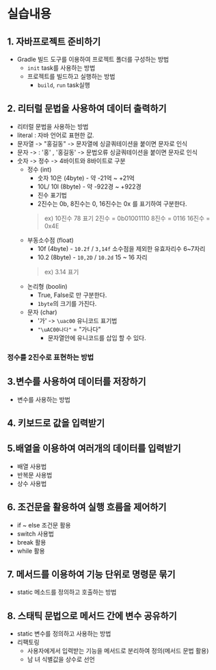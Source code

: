 # 실습내용

## 1. 자바프로젝트 준비하기

- Gradle 빌드 도구를 이용하여 프로젝트 폴더를 구성하는 방법
  - `init` task를 사용하는 방법
  - 프로젝트를 빌드하고 실행하는 방법
    - `build`, `run` task실행

## 2. 리터럴 문법을 사용하여 데이터 출력하기

- 리터럴 문법을 사용하는 방법
- literal : 자바 언어로 표현한 값.
- 문자열 -> "홍길동" -> 문자열에 싱글쿼테이션을 붙이면 문자로 인식
- 문자 -> : '홍' , '홍길동' -> 문법오류 싱글쿼테이션을 붙이면 문자로 인식
- 숫자 -> 정수 -> 4바이트와 8바이트로 구분
  - 정수 (int)
    - 숫자 10은 (4byte) - 약 -21억 ~ +21억
    - 10L/ 10l (8byte) - 약 -922경 ~ +922경
    - 진수 표기법
    - 2진수는 0b, 8진수는 0, 16진수는 0x 를 표기하여 구분한다.
    > ex) 10진수 78 표기
          2진수 = 0b01001110
          8진수 = 0116
          16진수 = 0x4E
  - 부동소수점 (float)
    - 10f (4byte) - `10.2f` / `3,14f` 소수점을 제외한 유효자리수 6~7자리
    - 10.2 (8byte) - `10,2D` / `10.2d` 15 ~ 16 자리
    > ex) 3.14 표기
  - 논리형 (boolin)
    - True, False로 만 구분한다.
    - `1byte`의 크기를 가진다.
  - 문자 (char)
    - '가' -> `\uac00` 유니코드 표기법
    - `"\uAC00나다"` = "가나다"
      - 문자열안에 유니코드를 삽입 할 수 있다.

### 정수를 2진수로 표현하는 방법



## 3.변수를 사용하여 데이터를 저장하기

- 변수를 사용하는 방법

## 4. 키보드로 값을 입력받기

## 5.배열을 이용하여 여러개의 데이터를 입력받기

- 배열 사용법
- 반복문 사용법
- 상수 사용법

## 6. 조건문을 활용하여 실행 흐름을 제어하기

- if ~ else 조건문 활용
- switch 사용법
- break 활용
- while 활용

## 7. 메서드를 이용하여 기능 단위로 명령문 묶기

- static 메소드를 정의하고 호출하는 방법

## 8. 스태틱 문법으로 메서드 간에 변수 공유하기

- static 변수를 정의하고 사용하는 방법
- 리팩토링 
  - 사용자에게서 입력받는 기능을 메서드로 분리하여 정의(메서드 문법 활용)
  - 남 녀 식별값을 상수로 선언